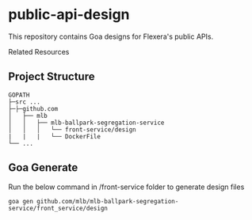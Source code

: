 # public-api-design

This repository contains Goa designs for Flexera's public APIs.

Related Resources


## Project Structure

```shell
GOPATH
├─src ...
├─├─github.com                    
│   ├── mlb          
│   │   ├── mlb-ballpark-segregation-service
│   │   │   └── front-service/design
|   |   |   └── DockerFile        
└── ...

```

## Goa Generate 

Run the below command in /front-service folder to generate design files

```shell
goa gen github.com/mlb/mlb-ballpark-segregation-service/front_service/design
```
